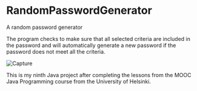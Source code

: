 # RandomPasswordGenerator
A random password generator

The program checks to make sure that all selected criteria are included in the password and will automatically generate a new password if the password does not meet all the criteria.

![Capture](https://user-images.githubusercontent.com/114260075/211461982-eaafb2d2-8053-4473-95ca-ea08ea078551.PNG)

This is my ninth Java project after completing the lessons from the MOOC Java Programming course from the University of Helsinki.
